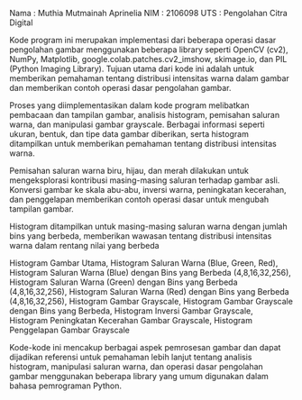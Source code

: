 Nama	: Muthia Mutmainah Aprinelia
NIM	: 2106098
UTS	: Pengolahan Citra Digital




Kode program ini merupakan implementasi dari beberapa operasi dasar pengolahan gambar menggunakan beberapa library seperti OpenCV (cv2), NumPy, Matplotlib, google.colab.patches.cv2_imshow, skimage.io, dan PIL (Python Imaging Library). Tujuan utama dari kode ini adalah untuk memberikan pemahaman tentang distribusi intensitas warna dalam gambar dan memberikan contoh operasi dasar pengolahan gambar.







Proses yang diimplementasikan dalam kode program melibatkan pembacaan dan tampilan gambar, analisis histogram, pemisahan saluran warna, dan manipulasi gambar grayscale. Berbagai informasi seperti ukuran, bentuk, dan tipe data gambar diberikan, serta histogram ditampilkan untuk memberikan pemahaman tentang distribusi intensitas warna.





Pemisahan saluran warna biru, hijau, dan merah dilakukan untuk mengeksplorasi kontribusi masing-masing saluran terhadap gambar asli. Konversi gambar ke skala abu-abu, inversi warna, peningkatan kecerahan, dan penggelapan memberikan contoh operasi dasar untuk mengubah tampilan gambar.






Histogram ditampilkan untuk masing-masing saluran warna dengan jumlah bins yang berbeda, memberikan wawasan tentang distribusi intensitas warna dalam rentang nilai yang berbeda






Histogram Gambar Utama, Histogram Saluran Warna (Blue, Green, Red), Histogram Saluran Warna (Blue) dengan Bins yang Berbeda (4,8,16,32,256), Histogram Saluran Warna (Green) dengan Bins yang Berbeda (4,8,16,32,256), Histogram Saluran Warna (Red) dengan Bins yang Berbeda (4,8,16,32,256), Histogram Gambar Grayscale, Histogram Gambar Grayscale dengan Bins yang Berbeda, Histogram Inversi Gambar Grayscale, Histogram Peningkatan Kecerahan Gambar Grayscale, Histogram Penggelapan Gambar Grayscale







Kode-kode ini mencakup berbagai aspek pemrosesan gambar dan dapat dijadikan referensi untuk pemahaman lebih lanjut tentang analisis histogram, manipulasi saluran warna, dan operasi dasar pengolahan gambar menggunakan beberapa library yang umum digunakan dalam bahasa pemrograman Python.
